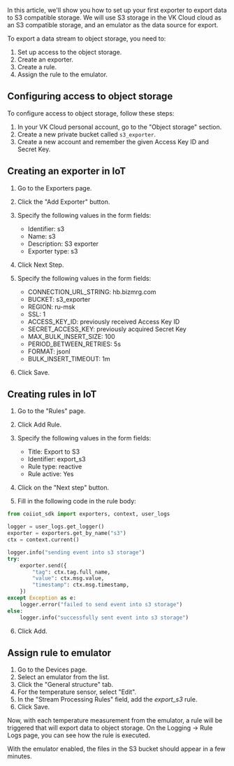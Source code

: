 In this article, we'll show you how to set up your first exporter to export data to S3 compatible storage. We will use S3 storage in the VK Cloud cloud as an S3 compatible storage, and an emulator as the data source for export.

To export a data stream to object storage, you need to:

1. Set up access to the object storage.
2. Create an exporter.
3. Create a rule.
4. Assign the rule to the emulator.

## Configuring access to object storage

To configure access to object storage, follow these steps:

1. In your VK Cloud personal account, go to the "Object storage" section.
2. Create a new private bucket called `s3_exporter`.
3. Create a new account and remember the given Access Key ID and Secret Key.

## Creating an exporter in IoT

1. Go to the Exporters page.
2. Click the "Add Exporter" button.
3. Specify the following values ​​in the form fields:
    - Identifier: s3
    - Name: s3
    - Description: S3 exporter
    - Exporter type: s3

4. Click Next Step.
5. Specify the following values ​​in the form fields:

    - CONNECTION_URL_STRING: hb.bizmrg.com
    - BUCKET: s3_exporter
    - REGION: ru-msk
    - SSL: 1
    - ACCESS_KEY_ID: previously received Access Key ID
    - SECRET_ACCESS_KEY: previously acquired Secret Key
    - MAX_BULK_INSERT_SIZE: 100
    - PERIOD_BETWEEN_RETRIES: 5s
    - FORMAT: jsonl
    - BULK_INSERT_TIMEOUT: 1m

6. Click Save.

## Creating rules in IoT

1. Go to the "Rules" page.
2. Click Add Rule.
3. Specify the following values ​​in the form fields:

    - Title: Export to S3
    - Identifier: export_s3
    - Rule type: reactive
    - Rule active: Yes

4. Click on the "Next step" button.
5. Fill in the following code in the rule body:

```python
from coiiot_sdk import exporters, context, user_logs

logger = user_logs.get_logger()
exporter = exporters.get_by_name("s3")
ctx = context.current()

logger.info("sending event into s3 storage")
try:
    exporter.send({
        "tag": ctx.tag.full_name,
        "value": ctx.msg.value,
        "timestamp": ctx.msg.timestamp,
    })
except Exception as e:
    logger.error("failed to send event into s3 storage")
else:
    logger.info("successfully sent event into s3 storage")
```

6. Click Add.

## Assign rule to emulator

1. Go to the Devices page.
2. Select an emulator from the list.
3. Click the "General structure" tab.
4. For the temperature sensor, select "Edit".
5. In the "Stream Processing Rules" field, add the _export_s3_ rule.
6. Click Save.

Now, with each temperature measurement from the emulator, a rule will be triggered that will export data to object storage. On the Logging → Rule Logs page, you can see how the rule is executed.

With the emulator enabled, the files in the S3 bucket should appear in a few minutes.
